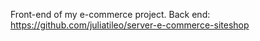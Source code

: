 Front-end of my e-commerce project.
Back end: https://github.com/juliatileo/server-e-commerce-siteshop
